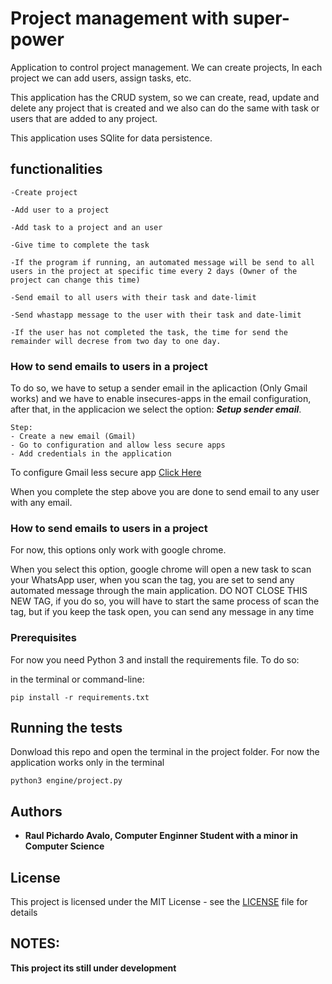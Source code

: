 # Project management with super-power

Application to control project management. We can create projects, In each project we can add users, assign tasks, etc.

This application has the CRUD system, so we can create, read, update and delete any project that is created and we also can do the same with task or users that are added to any project.

This application uses SQlite for data persistence.

## functionalities

    -Create project
    
    -Add user to a project
    
    -Add task to a project and an user

    -Give time to complete the task

    -If the program if running, an automated message will be send to all users in the project at specific time every 2 days (Owner of the project can change this time)

    -Send email to all users with their task and date-limit 

    -Send whastapp message to the user with their task and date-limit

    -If the user has not completed the task, the time for send the remainder will decrese from two day to one day.

### How to send emails to users in a project
To do so, we have to setup a sender email in the aplicaction (Only Gmail works) and we have to enable insecures-apps in the email configuration, after that, in the applicacion we select the option: ***Setup sender email***.

    Step:
    - Create a new email (Gmail)
    - Go to configuration and allow less secure apps
    - Add credentials in the application

To configure Gmail less secure app [Click Here](https://support.google.com/accounts/answer/6010255?hl=en)

When you complete the step above you are done to send email to any user with any email.

### How to send emails to users in a project
For now, this options only work with google chrome.

When you select this option, google chrome will open a new task to scan your WhatsApp user, when you scan the tag, you are set
to send any automated message through the main application. DO NOT CLOSE THIS NEW TAG, if you do so, you will have to start the same process of scan the tag, but if you keep the task open, you can send any message in any time

### Prerequisites

For now you need Python 3 and install the requirements file. To do so:

in the terminal or command-line:
```
pip install -r requirements.txt
```

## Running the tests

Donwload this repo and open the terminal in the project folder. For now the application works only in the terminal

```
python3 engine/project.py
```

## Authors

* **Raul Pichardo Avalo, Computer Enginner Student with a minor in Computer Science** 

## License

This project is licensed under the MIT License - see the [LICENSE](https://opensource.org/licenses/MIT) file for details


## NOTES:

**This project its still under development**
